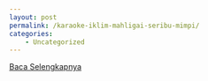 ```yaml
---
layout: post
permalink: /karaoke-iklim-mahligai-seribu-mimpi/
categories:
    - Uncategorized
---
```


[Baca Selengkapnya](/09)
